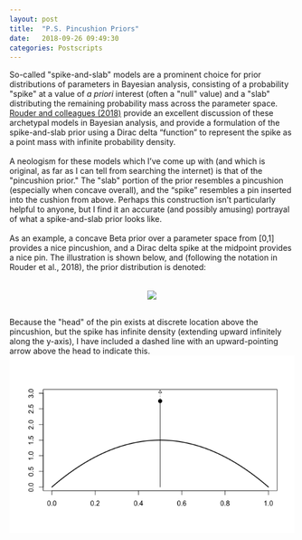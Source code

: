 ```yaml
---
layout: post
title:  "P.S. Pincushion Priors"
date:   2018-09-26 09:49:30
categories: Postscripts
---
```


So-called "spike-and-slab" models are a prominent choice for prior distributions of parameters in Bayesian analysis, 
consisting of a probability "spike" at a value of <i>a priori</i> interest (often a "null" value) and a "slab" distributing 
the remaining probability mass across the parameter space. 
[Rouder and colleagues (2018)](https://link.springer.com/article/10.3758/s13423-017-1420-7) provide an excellent 
discussion of these archetypal models in Bayesian analysis, and provide a formulation of the spike-and-slab prior using 
a Dirac delta “function” to represent the spike as a point mass with infinite probability density.
<br><br>
A neologism for these models which I’ve come up with (and which is original, as far as I can tell from searching 
the internet) is that of the "pincushion prior." The "slab" portion of the prior resembles a pincushion (especially 
when concave overall), and the “spike” resembles a pin inserted into the cushion from above. Perhaps this construction 
isn’t particularly helpful to anyone, but I find it an accurate (and possibly amusing) portrayal of what a spike-and-slab 
prior looks like.
<br><br>
As an example, a concave Beta prior over a parameter space from [0,1] provides a nice pincushion, and a Dirac delta spike at the midpoint provides a nice pin. The illustration is shown below, and (following the notation in Rouder et al., 2018), the prior distribution is denoted:
<br><br>
<p align="center"><img src="http://mathurl.com/yddgdsuq.png" align="center"></p>
<br>
Because the "head" of the pin exists at discrete location above the pincushion, but the spike has infinite density (extending 
upward infinitely along the y-axis), I have included a dashed line with an upward-pointing arrow above the head to indicate
this.
<br>
<img src="/images/pincushion.png" align="center">

